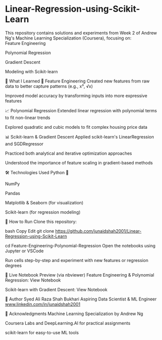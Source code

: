 # Linear-Regression-using-Scikit-Learn
This repository contains solutions and experiments from Week 2 of Andrew Ng's Machine Learning Specialization (Coursera), focusing on:  
Feature Engineering

Polynomial Regression

Gradient Descent

Modeling with Scikit-learn

🚀 What I Learned
🔧 Feature Engineering
Created new features from raw data to better capture patterns (e.g., x³, √x)

Improved model accuracy by transforming inputs into more expressive features

📈 Polynomial Regression
Extended linear regression with polynomial terms to fit non-linear trends

Explored quadratic and cubic models to fit complex housing price data

📊 Scikit-learn & Gradient Descent
Applied scikit-learn's LinearRegression and SGDRegressor

Practiced both analytical and iterative optimization approaches

Understood the importance of feature scaling in gradient-based methods

🛠 Technologies Used
Python 🐍

NumPy

Pandas

Matplotlib & Seaborn (for visualization)

Scikit-learn (for regression modeling)

📎 How to Run
Clone this repository:

bash
Copy
Edit
git clone https://github.com/junaidshah2001/Linear-Regression-using-Scikit-Learn

cd Feature-Engineering-Polynomial-Regression
Open the notebooks using Jupyter or VSCode

Run cells step-by-step and experiment with new features or regression degrees

🔗 Live Notebook Preview (via nbviewer)
Feature Engineering & Polynomial Regression:
View Notebook

Scikit-learn with Gradient Descent:
View Notebook

📌 Author
Syed Ali Raza Shah Bukhari
Aspiring Data Scientist & ML Engineer
www.linkedin.com/in/junaidshah2001

🌟 Acknowledgments
Machine Learning Specialization by Andrew Ng

Coursera Labs and DeepLearning.AI for practical assignments

scikit-learn for easy-to-use ML tools
